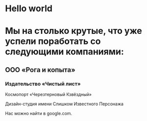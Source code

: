 # Hello world

# Мы на столько крутые, что уже успели поработать со следующими компаниями:

## ООО «Рога и копыта»

### Издательство «Чиcтый лист»

Космопорт «Черезтерновый Кзвёздный»

Дизайн-студия имени Слишком Известного Персонажа

Нас можно найти в google.com.
